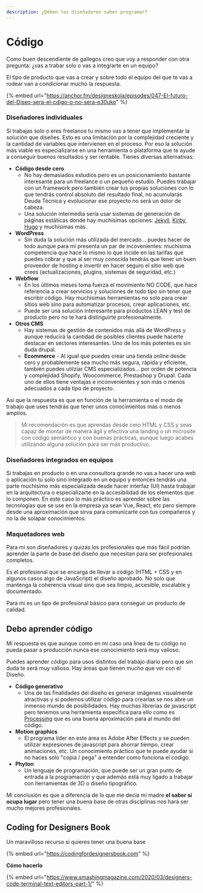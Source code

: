 ```yaml
---
description: ¿Deben los diseñadores saber programar?
---
```


# Código

Como buen descendiente de gallegos creo que voy a responder con otra pregunta: ¿vas a trabar solo o vas a integrarte en un equipo?

El tipo de producto que vas a crear y sobre todo el equipo del que te vas a rodear van a condicionar mucho la respuesta.

{% embed url="https://anchor.fm/designeskola/episodes/047-El-futuro-del-Diseo-sera-el-cdigo-o-no-sera-e30uko" %}



### Diseñadores individuales

Si trabajas solo o eres freelance tu mismo vas a tener que implementar la solución que diseñes. Esto es una limitación por la complejidad creciente y la cantidad de variables que intervienen en el proceso. Por eso la solución más viable es especializarse en una herramienta o plataforma que te ayude a conseguir buenos resultados y ser rentable. Tienes diversas alternativas:

* **Código desde cero**
  * No hay demasiados estudios pero es un posicionamiento bastante interesante para un freelance o un pequeño estudio. Puedes trabajar con un framework pero también crear tus propias soluciones con lo que tendrás control absoluto del resultado final, no acumularás Deuda Técnica y evolucionar ese proyecto no será un dolor de cabeza.
  * Una solución intermedia sería usar sistemas de generación de páginas estáticas donde hay muchísimas opciones: [Jekyll](https://jekyllrb.com/), [Kirby](https://getkirby.com/), [Hugo](https://gohugo.io/) y muchísimas más.
* **WordPress**
  * Sin duda la solución más utilizada del mercado… puedes hacer de todo aunque para mi presenta un par de incovenientes: muchísima competencia que hace lo mismo lo que incide en las tarifas que puedes cobrar y que al ser muy conocida tendrás que tener un buen proveedor de hosting e invertir en hacer seguro el sitio web que crees \(actualizaciones, plugins, sistemas de seguridad, etc.\)
* **Webflow**
  * En los últimos meses toma fuerza el movimiento NO CODE, que hace referencia a crear servicios y soluciones de todo tipo sin tener que escribir código. Hay muchísimas herramientas no solo para crear sitios web sino para automatizar procesos, crear aplicaciones, etc.
  * Puede ser una solución interesante para productos LEAN y test de producto pero no te hará distinguirte profesionalmente.
* **Otros CMS**
  * Hay sistemas de gestión de contenidos más allá de WordPress y aunque reducirá la cantidad de posibles clientes puede hacerte destacar en sectores interesantes. Uno de los más potentes es sin duda drupal.
  * **Ecommerce** - Al igual que puedes crear una tienda online desde cero y probablemente sea mucho más segura, rápida y eficiente, también puedes utilziar CMS especializados… por orden de potencia y complejidad Shopify, Woocommerce, Prestashop y Drupal. Cada uno de ellos tiene ventajas e inconvenientes y son más o menos adecuados a cada tipo de proyecto.

Así que la respuesta es que en función de la herramienta o el modo de trabajo que uses tendrás que tener unos conocimientos más o menos amplios.

> Mi recomendación es que aprendas desde cero HTML y CSS y seas capaz de montar de manera ágil y efectiva una landing o un microsite con código semántico y con buenas prácticas, aunque luego acabes utilizando alguna solución para ser más productivo.

### Diseñadores integrados en equipos

Si trabajas en producto o en una consultora grande no vas a hacer una web o aplicación tu solo sino integrado en un equipo y entonces tendrás una parte muchísimo más especializada desde hacer interfaz \(UI\) hasta trabajar en la arquitectura o especializarte en la accesibilidad de los elementos que lo componen. En este caso lo más práctico es aprender sobre las tecnologías que se use en la empresa ya sean Vue, React, etc pero siempre desde una aproximación que sirva para comunicarte con tus compañeros y no la de solapar conocimientos.

### Maquetadores web

Para mi son diseñadores y quizás los profesionales que más fácil podrían aprender la parte de base del diseño que necesitan para ser profesionales completos. 

Es el profesional que se encarga de llevar a código \(HTML + CSS y en algunos casos algo de JavaScript\) el diseño aprobado. No solo que mantenga la coherencia visual sino que sea limpio, accesible, escalable y documentado.

Para mi es un tipo de profesional básico para conseguir un producto de calidad.

## Debo aprender código

Mi respuesta es que aunque como en mi caso una línea de tu código no pueda pasar a producción nunca ese conocimiento será muy valioso.

Puedes aprender código para usos distintos del trabajo diario pero que sin duda te será muy valioso. Hay áreas que tienen mucho que ver con el Diseño.

* **Código generativo**
  * Una de las finalidades del diseño es generar imágenes visualmente atractivas y si podemos utilizar código para crearlas se nos abre un inmenso mundo de posibilidades. Hay muchas librerias de javascript pero tenemos una herramienta específica para ello como es [Processing](https://processing.org/) que es una buena aproximación para al mundo del código.
* **Motion graphics**
  * El programa líder en este área es Adobe After Effects y se pueden utilizar expresiones de javascript para ahorrar tiempo, crear animaciones, etc. Un conocimiento práctico que te puede ayudar si no haces solo "copia / pega" a entender como funciona el código.
* **Phyton**
  * Un lenguaje de programación, que puede ser un gran punto de entrada a la programación y que además está muy ligado a trabajar con herramientas de 3D o diseño tipográfico.

Mi conclusión es que a diferencia de lo que me decía mi madre **el saber sí ocupa lugar** pero tener una buena base de otras disciplinas nos hará ser mucho mejores profesionales.

## Coding for Designers Book

Un maravilloso recurso si quieres tener una buena base

{% embed url="https://codingfordesignersbook.com" %}

**Cómo hacerlo**

{% embed url="https://www.smashingmagazine.com/2020/03/designers-code-terminal-text-editors-part-1/" %}



